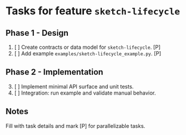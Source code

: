 # Tasks for feature `sketch-lifecycle`

## Phase 1 - Design

1. [ ] Create contracts or data model for `sketch-lifecycle`. [P]
2. [ ] Add example `examples/sketch-lifecycle_example.py`. [P]

## Phase 2 - Implementation

3. [ ] Implement minimal API surface and unit tests.
4. [ ] Integration: run example and validate manual behavior.

## Notes

Fill with task details and mark [P] for parallelizable tasks.
